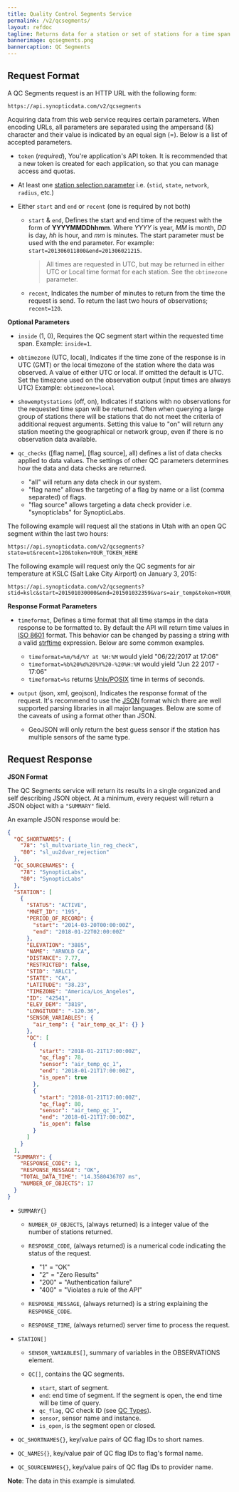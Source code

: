 ```yaml
---
title: Quality Control Segments Service
permalink: /v2/qcsegments/
layout: refdoc
tagline: Returns data for a station or set of stations for a time span
bannerimage: qcsegments.png
bannercaption: QC Segments
---
```


## Request Format

A QC Segments request is an HTTP URL with the following form:

```
https://api.synopticdata.com/v2/qcsegments
```

Acquiring data from this web service requires certain parameters. When encoding URLs, all parameters are separated using the ampersand (&) character and their value is indicated by an equal sign (=). Below is a list of accepted parameters.

* `token` (_required_), You're application's API token. It is recommended that a new token is created for each application, so that you can manage access and quotas.

* At least one [station selection parameter][station-selectors] i.e. (`stid`, `state`, `network`, `radius`, etc.)

* Either `start` and `end` or `recent` (one is required by not both)

  * `start` & `end`, Defines the start and end time of the request with the form of **YYYYMMDDhhmm**. Where _YYYY_ is year, _MM_ is month, _DD_ is day, _hh_ is hour, and _mm_ is minutes. The start parameter must be used with the end parameter. For example: `start=201306011800&end=201306021215`.

    > All times are requested in UTC, but may be returned in either UTC or Local time format for each station. See the `obtimezone` parameter.

  * `recent`, Indicates the number of minutes to return from the time the request is send. To return the last two hours of observations; `recent=120`.

**Optional Parameters**

* `inside` (1, 0), Requires the QC segment start within the requested time span. Example: `inside=1`.

* `obtimezone` (UTC, local), Indicates if the time zone of the response is in UTC (GMT) or the local timezone of the station where the data was observed. A value of either UTC or local. If omitted the default is UTC. Set the timezone used on the observation output (input times are always UTC) Example: `obtimezone=local`

* `showemptystations` (off, on), Indicates if stations with no observations for the requested time span will be returned. Often when querying a large group of stations there will be stations that do not meet the criteria of additional request arguments. Setting this value to "on" will return any station meeting the geographical or network group, even if there is no observation data available.

* `qc_checks` ([flag name], [flag source], all) defines a list of data checks applied to data values. The settings of other QC parameters determines how the data and data checks are returned.

  * "all" will return any data check in our system.
  * "flag name" allows the targeting of a flag by name or a list (comma separated) of flags.
  * "flag source" allows targeting a data check provider i.e. "synopticlabs" for SynopticLabs.

The following example will request all the stations in Utah with an open QC segment within the last two hours:

```
https://api.synopticdata.com/v2/qcsegments?state=ut&recent=120&token=YOUR_TOKEN_HERE
```

The following example will request only the QC segments for air temperature at KSLC (Salt Lake City Airport) on January 3, 2015:

```
https://api.synopticdata.com/v2/qcsegments?stid=kslc&start=201501030000&end=201501032359&vars=air_temp&token=YOUR_TOKEN_HERE
```

**Response Format Parameters**

* `timeformat`, Defines a time format that all time stamps in the data response to be formatted to. By default the API will return time values in [ISO 8601][iso-8601] format. This behavior can be changed by passing a string with a valid [strftime][strftime] expression. Below are some common examples.

  * `timeformat=%m/%d/%Y at %H:%M` would yield "06/22/2017 at 17:06"
  * `timeformat=%b%20%d%20%Y%20-%20%H:%M` would yield "Jun 22 2017 - 17:06"
  * `timeformat=%s` returns [Unix/POSIX][epoch-seconds] time in terms of seconds.

* `output` (json, xml, geojson), Indicates the response format of the request. It's recommend to use the [JSON] format which there are well supported parsing libraries in all major languages. Below are some of the caveats of using a format other than JSON.

  * GeoJSON will only return the best guess sensor if the station has multiple sensors of the same type.

## Request Response

**JSON Format**

The QC Segments service will return its results in a single organized and self describing JSON object. At a minimum, every request will return a JSON object with a `"SUMMARY"` field.

An example JSON response would be:

```json
{
  "QC_SHORTNAMES": {
    "78": "sl_multvariate_lin_reg_check",
    "80": "sl_uu2dvar_rejection"
  },
  "QC_SOURCENAMES": {
    "78": "SynopticLabs",
    "80": "SynopticLabs"
  },
  "STATION": [
    {
      "STATUS": "ACTIVE",
      "MNET_ID": "195",
      "PERIOD_OF_RECORD": {
        "start": "2014-03-20T00:00:00Z",
        "end": "2018-01-22T02:00:00Z"
      },
      "ELEVATION": "3885",
      "NAME": "ARNOLD CA",
      "DISTANCE": 7.77,
      "RESTRICTED": false,
      "STID": "ARLC1",
      "STATE": "CA",
      "LATITUDE": "38.23",
      "TIMEZONE": "America/Los_Angeles",
      "ID": "42541",
      "ELEV_DEM": "3819",
      "LONGITUDE": "-120.36",
      "SENSOR_VARIABLES": {
        "air_temp": { "air_temp_qc_1": {} }
      },
      "QC": [
        {
          "start": "2018-01-21T17:00:00Z",
          "qc_flag": 78,
          "sensor": "air_temp_qc_1",
          "end": "2018-01-21T17:00:00Z",
          "is_open": true
        },
        {
          "start": "2018-01-21T17:00:00Z",
          "qc_flag": 80,
          "sensor": "air_temp_qc_1",
          "end": "2018-01-21T17:00:00Z",
          "is_open": false
        }
      ]
    }
  ],
  "SUMMARY": {
    "RESPONSE_CODE": 1,
    "RESPONSE_MESSAGE": "OK",
    "TOTAL_DATA_TIME": "14.3580436707 ms",
    "NUMBER_OF_OBJECTS": 17
  }
}
```

* `SUMMARY{}`

  * `NUMBER_OF_OBJECTS`, (always returned) is a integer value of the number of stations returned.
  * `RESPONSE_CODE`, (always returned) is a numerical code indicating the status of the request.

    * "1" = "OK"
    * "2" = "Zero Results"
    * "200" = "Authentication failure"
    * "400" = "Violates a rule of the API"

  * `RESPONSE_MESSAGE`, (always returned) is a string explaining the `RESPONSE_CODE`.
  * `RESPONSE_TIME`, (always returned) server time to process the request.

* `STATION[]`

  * `SENSOR_VARIABLES[]`, summary of variables in the OBSERVATIONS element.

  * `QC[]`, contains the QC segments.
    * `start`, start of segment.
    * `end`: end time of segment. If the segment is open, the end time will be time of query.
    * `qc_flag`, QC check ID (see [QC Types][qctypes-api]).
    * `sensor`, sensor name and instance.
    * `is_open`, is the segment open or closed.

* `QC_SHORTNAMES{}`, key/value pairs of QC flag IDs to short names.

* `QC_NAMES{}`, key/value pair of QC flag IDs to flag's formal name.

* `QC_SOURCENAMES{}`, key/value pairs of QC flag IDs to provider name.

**Note**: The data in this example is simulated.

<!-- References & URLs -->

[station-selectors]: ../station-selectors/
[timeseries-api]: ../timeseries/
[network-api]: ../networks/
[epoch-seconds]: https://en.wikipedia.org/wiki/Unix_time
[iso-8601]: https://en.wikipedia.org/wiki/ISO_8601
[json]: https://json.org/
[sl-range-check]: https://synopticlabs.org/api/mesonet/reference/qc/#Range_check
[strftime]: https://man7.org/linux/man-pages/man3/strftime.3.html
[qctypes-api]: ../qctypes/
